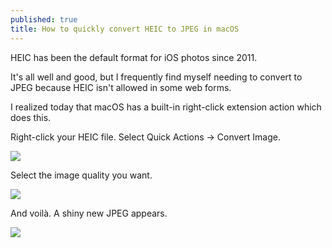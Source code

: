 ```yaml
---
published: true
title: How to quickly convert HEIC to JPEG in macOS
---
```


HEIC has been the default format for iOS photos since 2011.

It's all well and good, but I frequently find myself needing to convert
to JPEG because HEIC isn't allowed in some web forms.

I realized today that macOS has a built-in right-click extension action
which does this.

Right-click your HEIC file. Select Quick Actions -> Convert Image.

![]({{site.cdn_path}}/2023/01/31/1.png)

Select the image quality you want.

![]({{site.cdn_path}}/2023/01/31/2.png)

And voilà. A shiny new JPEG appears.

![]({{site.cdn_path}}/2023/01/31/3.png)

